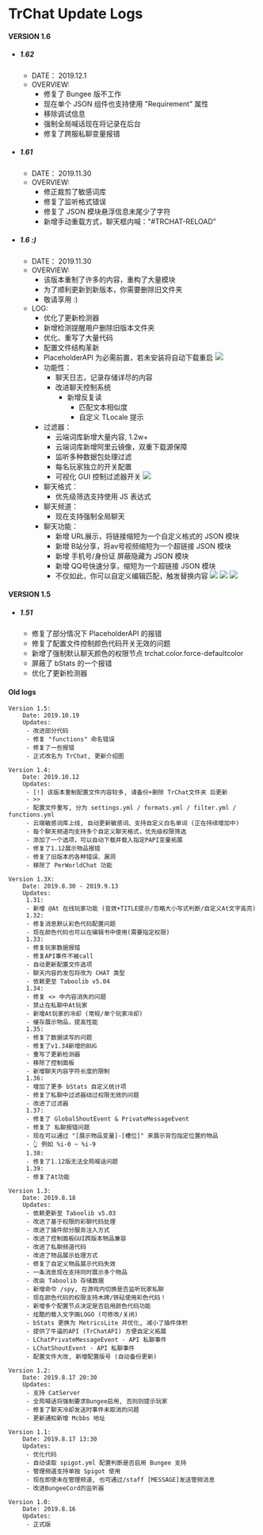 # TrChat Update Logs #

#### VERSION 1.6
  - ##### 1.62
    - DATE： 2019.12.1
    - OVERVIEW:
      - 修复了 Bungee 版不工作
      - 现在单个 JSON 组件也支持使用 "Requirement" 属性
      - 移除调试信息
      - 强制全局喊话现在将记录在后台
      - 修复了跨服私聊变量报错
  - ##### 1.61
    - DATE： 2019.11.30
    - OVERVIEW:
      - 修正裁剪了敏感词库
      - 修复了监听格式错误
      - 修复了 JSON 模块悬浮信息末尾少了字符
      - 新增手动重载方式，聊天框内喊："#TRCHAT-RELOAD"
  - ##### 1.6 :)
    - DATE： 2019.11.30
    - OVERVIEW:
      - 该版本重制了许多的内容，重构了大量模块
      - 为了顺利更新到新版本，你需要删除旧文件夹
      - 敬请享用 :)
    - LOG:
      - 优化了更新检测器
      - 新增检测提醒用户删除旧版本文件夹
      - 优化、重写了大量代码
      - 配置文件结构革新
      - PlaceholderAPI 为必需前置，若未安装将自动下载重启
      ![](https://i.loli.net/2019/11/30/M7QuCip2jZUNkGd.png)
      - 功能性：
        - 聊天日志，记录存储详尽的内容
        - 改进聊天控制系统
          - 新增反复读
            - 匹配文本相似度
            - 自定义 TLocale 提示
      - 过滤器：
        - 云端词库新增大量内容, 1.2w+
        - 云端词库新增阿里云镜像，双重下载源保障
        - 监听多种数据包处理过滤
        - 每名玩家独立的开关配置
        - 可视化 GUI 控制过滤器开关
        ![](https://i.loli.net/2019/11/30/wxynG2okcFpLj4l.png)
      - 聊天格式：
        - 优先级筛选支持使用 JS 表达式
      - 聊天频道：
        - 现在支持强制全局聊天
      - 聊天功能：
        - 新增 URL展示，将链接缩短为一个自定义格式的 JSON 模块
        - 新增 B站分享，将av号视频缩短为一个超链接 JSON 模块
        - 新增 手机号/身份证 屏蔽隐藏为 JSON 模块
        - 新增 QQ号快速分享，缩短为一个超链接 JSON 模块
        - 不仅如此，你可以自定义编辑匹配，触发替换内容
        ![](https://i.loli.net/2019/11/30/2WVEyrz4jYZwgmI.png)
        ![](https://i.loli.net/2019/11/30/lWYbH7ztPJVfSje.png)
        ![](https://i.loli.net/2019/11/30/onepTGQrh8yNamz.png)
        
#### VERSION 1.5
  - ##### 1.51
    - 修复了部分情况下 PlaceholderAPI 的报错
    - 修复了配置文件控制颜色代码开关无效的问题
    - 新增了强制默认聊天颜色的权限节点 trchat.color.force-defaultcolor
    - 屏蔽了 bStats 的一个报错
    - 优化了更新检测器

#### Old logs
	Version 1.5:
		Date: 2019.10.19    
		Updates:
		 - 改进部分代码
		 - 修复 "functions" 命名错误
		 - 修复了一些报错
		 - 正式改名为 TrChat, 更新介绍图

	Version 1.4:
		Date: 2019.10.12
		Updates:
		 - [!] 该版本重制配置文件内容较多, 请备份+删除 TrChat文件夹 后更新
		 - >>
		 - 配置文件重写, 分为 settings.yml / formats.yml / filter.yml / functions.yml
		 - 云端敏感词库上线, 自动更新敏感词、支持自定义白名单词 (正在持续增加中)
		 - 每个聊天频道均支持多个自定义聊天格式，优先级权限筛选
		 - 添加了一个选项，可以自动下载并载入指定PAPI变量拓展
		 - 修复了1.12展示物品报错
		 - 修复了旧版本的各种错误、漏洞
		 - 移除了 PerWorldChat 功能

	Version 1.3X:
		Date: 2019.8.30 - 2019.9.13
		Updates:
  		 1.31:
  		 - 新增 @At 在线玩家功能 (音效+TITLE提示/忽略大小写式判断/自定义At文字高亮)
  		 1.32:
  		 - 修复消息默认彩色代码配置问题
  		 - 现在颜色代码也可以在编辑书中使用(需要指定权限)
  		 1.33:
  		 - 修复玩家数据报错
  		 - 修复API事件不被call
  		 - 自动更新配置文件选项
  		 - 聊天内容的发包将改为 CHAT 类型
  		 - 依赖更至 Taboolib v5.04
  		 1.34:
  		 - 修复 <> 中内容消失的问题
  		 - 禁止在私聊中At玩家
  		 - 新增At玩家的冷却 (常规/单个玩家冷却)
  		 - 缓存展示物品，提高性能
  		 1.35:
  		 - 修复了数据读写的问题
  		 - 修复了v1.34新增的BUG
  		 - 重写了更新检测器
  		 - 移除了控制面板
  		 - 新增聊天内容字符长度的限制
  		 1.36:
  		 - 增加了更多 bStats 自定义统计项
  		 - 修复了私聊中过滤器绕过权限无效的问题
  		 - 改进了过滤器
  		 1.37:
  		 - 修复了 GlobalShoutEvent & PrivateMessageEvent
  		 - 修复了 私聊报错问题
  		 - 现在可以通过 "[展示物品变量]-[槽位]" 来展示背包指定位置的物品
  		 - 👆 例如 %i-0 ~ %i-9
  		 1.38:
  		 - 修复了1.12版无法全局喊话问题
  		 1.39:
  		 - 修复了At功能

	Version 1.3:
		Date: 2019.8.18
		Updates:
		 - 依赖更新至 Taboolib v5.03
		 - 改进了基于权限的彩聊代码处理
		 - 改进了插件部分服务注入方式
		 - 改进了控制面板GUI跨版本物品兼容
		 - 改进了私聊频道代码
		 - 改进了物品展示处理方式
		 - 修复了自定义物品展示代码失效
		 - 一条消息现在支持同时展示多个物品
		 - 改由 Taboolib 存储数据
		 - 新增命令 /spy, 在游戏内切换是否监听玩家私聊
		 - 现在颜色代码的权限支持木牌/铁砧使用彩色代码！
		 - 新增多个配置节点决定是否启用颜色代码功能
		 - 炫酷的载入文字画LOGO (可修改/关闭)
		 - bStats 更换为 MetricsLite 并优化, 减小了插件体积
		 - 提供了牛逼的API (TrChatAPI) 方便自定义拓展
		 - LChatPrivateMessageEvent - API 私聊事件
		 - LChatShoutEvent - API 私聊事件
		 - 配置文件大改, 新增配置版号 (自动备份更新)

	Version 1.2:
		Date: 2019.8.17 20:30
		Updates:
		 - 支持 CatServer
		 - 全局喊话将强制要求Bungee启用, 否则则提示玩家
		 - 修复了聊天冷却发送时事件未取消的问题
		 - 更新通知新增 Mcbbs 地址

	Version 1.1:
		Date: 2019.8.17 13:30
		Updates:
		 - 优化代码
		 - 自动读取 spigot.yml 配置判断是否启用 Bungee 支持
		 - 管理频道支持单独 Spigot 使用
		 - 现在即使未在管理频道, 也可通过/staff [MESSAGE]发送管频消息
		 - 改进BungeeCord的监听器

	Version 1.0:
		Date: 2019.8.16
		Updates:
		 - 正式版